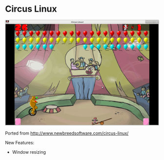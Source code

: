 # Circus Linux

![Circus Linux](/screenshots/game.png?raw=true "Circus Linux screenshot")

Ported from http://www.newbreedsoftware.com/circus-linux/

New Features:
 * Window resizing

